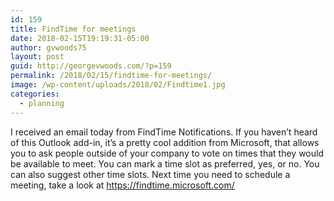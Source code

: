 ```yaml
---
id: 159
title: FindTime for meetings
date: 2018-02-15T19:19:31-05:00
author: gvwoods75
layout: post
guid: http://georgevwoods.com/?p=159
permalink: /2018/02/15/findtime-for-meetings/
image: /wp-content/uploads/2018/02/Findtime1.jpg
categories:
  - planning
---
```

I received an email today from FindTime Notifications. If you haven&#8217;t heard of this Outlook add-in, it&#8217;s a pretty cool addition from Microsoft, that allows you to ask people outside of your company to vote on times that they would be available to meet. You can mark a time slot as preferred, yes, or no. You can also suggest other time slots. Next time you need to schedule a meeting, take a look at <https://findtime.microsoft.com/>

&nbsp;

&nbsp;

&nbsp;

&nbsp;

&nbsp;

&nbsp;